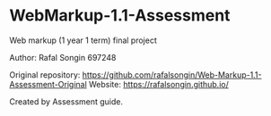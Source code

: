 # WebMarkup-1.1-Assessment
 Web markup (1 year 1 term) final project

Author: Rafal Songin 697248

Original repository: https://github.com/rafalsongin/Web-Markup-1.1-Assessment-Original
Website: https://rafalsongin.github.io/

Created by Assessment guide.
